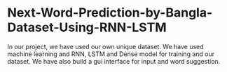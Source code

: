 # Next-Word-Prediction-by-Bangla-Dataset-Using-RNN-LSTM

In our project, we have used our own unique dataset. We have used machine learning and RNN, LSTM and Dense model for training and our dataset. We have also build a gui interface for input and word suggestion.
